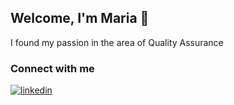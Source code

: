 ## Welcome, I'm Maria 🩵

I found my passion in the area of Quality Assurance

### Connect with me 
[![linkedin](https://img.shields.io/badge/linkedin-0A66C2?style=for-the-badge&logo=linkedin&logoColor=white)](https://www.linkedin.com/in/mariag0/)
